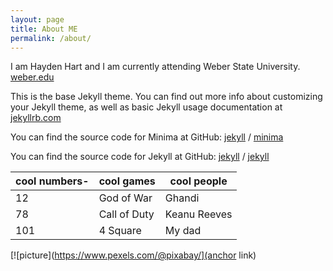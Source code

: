 ```yaml
---
layout: page
title: About ME
permalink: /about/
---
```

I am Hayden Hart and I am currently attending Weber State University.
[weber.edu](https://weber.edu/)

This is the base Jekyll theme. You can find out more info about customizing your Jekyll theme, as well as basic Jekyll usage documentation at [jekyllrb.com](https://jekyllrb.com/)

You can find the source code for Minima at GitHub:
[jekyll][jekyll-organization] /
[minima](https://github.com/jekyll/minima)

You can find the source code for Jekyll at GitHub:
[jekyll][jekyll-organization] /
[jekyll](https://github.com/jekyll/jekyll)


[jekyll-organization]: https://github.com/jekyll

cool numbers-|cool games|cool people
-------------|------------|-------------|
12           |God of War  | Ghandi      |
78           |Call of Duty| Keanu Reeves|
101          |4 Square    | My dad      |

[![picture](https://www.pexels.com/@pixabay/](anchor link)